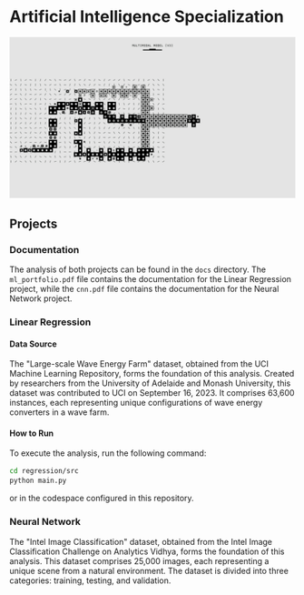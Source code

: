 # Artificial Intelligence Specialization

![banner](./readme/images/readme-banner.jpg)

## Projects

### Documentation

The analysis of both projects can be found in the `docs` directory. The `ml_portfolio.pdf` file contains the documentation for the Linear Regression project, while the `cnn.pdf` file contains the documentation for the Neural Network project.

### Linear Regression

#### Data Source

The "Large-scale Wave Energy Farm" dataset, obtained from the UCI Machine Learning Repository, forms the foundation of this analysis. Created by researchers from the University of Adelaide and Monash University, this dataset was contributed to UCI on September 16, 2023. It comprises 63,600 instances, each representing unique configurations of wave energy converters in a wave farm.

#### How to Run

To execute the analysis, run the following command:

```bash
cd regression/src
python main.py
```

or in the codespace configured in this repository.

### Neural Network

The "Intel Image Classification" dataset, obtained from the Intel Image Classification Challenge on Analytics Vidhya, forms the foundation of this analysis. This dataset comprises 25,000 images, each representing a unique scene from a natural environment. The dataset is divided into three categories: training, testing, and validation.
